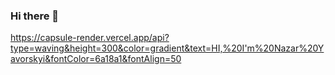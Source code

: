 ### Hi there 👋

<!--
**Nazariy8/nazariy8** is a ✨ _special_ ✨ repository because its `README.md` (this file) appears on your GitHub profile.

Here are some ideas to get you started:

- 🔭 I’m currently working on ...
- 🌱 I’m currently learning ...
- 👯 I’m looking to collaborate on ...
- 🤔 I’m looking for help with ...
- 💬 Ask me about ...
- 📫 How to reach me: ...
- 😄 Pronouns: ...
- ⚡ Fun fact: ...
-->
https://capsule-render.vercel.app/api?type=waving&height=300&color=gradient&text=HI,%20I'm%20Nazar%20Yavorskyi&fontColor=6a18a1&fontAlign=50

